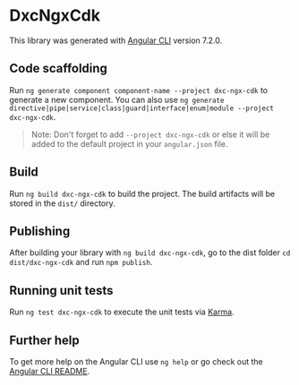 # DxcNgxCdk

This library was generated with [Angular CLI](https://github.com/angular/angular-cli) version 7.2.0.

## Code scaffolding

Run `ng generate component component-name --project dxc-ngx-cdk` to generate a new component. You can also use `ng generate directive|pipe|service|class|guard|interface|enum|module --project dxc-ngx-cdk`.
> Note: Don't forget to add `--project dxc-ngx-cdk` or else it will be added to the default project in your `angular.json` file. 

## Build

Run `ng build dxc-ngx-cdk` to build the project. The build artifacts will be stored in the `dist/` directory.

## Publishing

After building your library with `ng build dxc-ngx-cdk`, go to the dist folder `cd dist/dxc-ngx-cdk` and run `npm publish`.

## Running unit tests

Run `ng test dxc-ngx-cdk` to execute the unit tests via [Karma](https://karma-runner.github.io).

## Further help

To get more help on the Angular CLI use `ng help` or go check out the [Angular CLI README](https://github.com/angular/angular-cli/blob/master/README.md).
